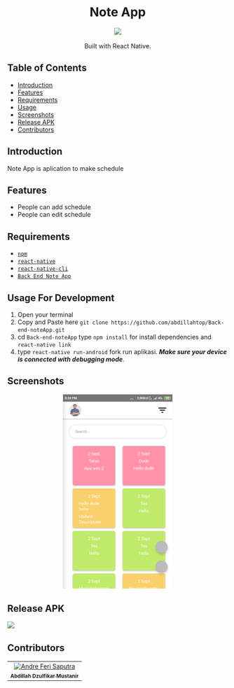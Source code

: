 <h1 align="center">Note App</h1>
<p align="center">
  <img width="120" src="https://cdn4.iconfinder.com/data/icons/logos-3/600/React.js_logo-512.png"/>
</p>

<p align="center">
  Built with React Native.
</p>

## Table of Contents

- [Introduction](#introduction)
- [Features](#features)
- [Requirements](#requirements)
- [Usage](#usage-for-development)
- [Screenshots](#screenshots)
- [Release APK](#release-apk)
- [Contributors](#contributors)

## Introduction
Note App is aplication to make schedule 

## Features
* People can add schedule
* People can edit schedule

## Requirements
* [`npm`](https://www.npmjs.com/get-npm)
* [`react-native`](https://facebook.github.io/react-native/docs/getting-started)
* [`react-native-cli`](https://facebook.github.io/react-native/docs/getting-started)
* [`Back End Note App`](https://github.com/abdillahtop/Back-end-noteApp)

## Usage For Development
1. Open your terminal
2. Copy and Paste here `git clone https://github.com/abdillahtop/Back-end-noteApp.git`
3. cd `Back-end-noteApp` type `npm install` for install dependencies and `react-native link`
4. type `react-native run-android` fork run aplikasi. ***Make sure your device is connected with debugging mode***.

## Screenshots
<div align="center">
    <img width="250" src="./src/assets/home.png">
</div>


## Release APK
<a href="#">
  <img src="https://img.shields.io/badge/Download%20on%20the-Google%20Drive-blue.svg?style=popout&logo=google-drive"/>
</a>

## Contributors
<center>
  <table>
    <tr>
      <td align="center">
        <a href="https://github.com/abdillahtop">
          <img width="100" src="https://avatars3.githubusercontent.com/u/50162090?s=460&v=4" alt="Andre Feri Saputra"><br/>
          <sub><b>Abdillah Dzulfikar Mustanir</b></sub>
        </a>
      </td>
    </tr>
  </table>
</center>
